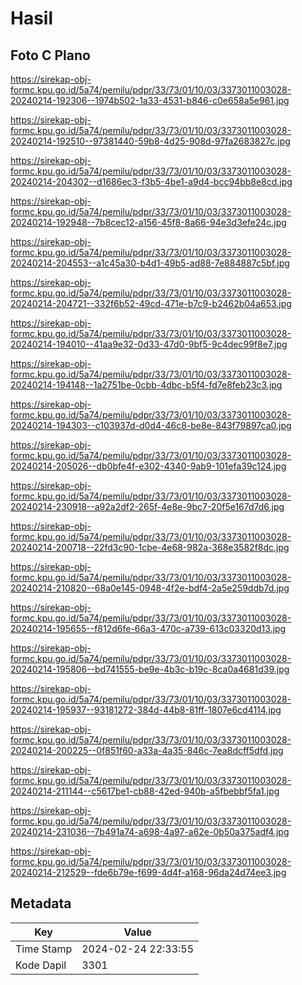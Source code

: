 # Hasil

## Foto C Plano

https://sirekap-obj-formc.kpu.go.id/5a74/pemilu/pdpr/33/73/01/10/03/3373011003028-20240214-192306--1974b502-1a33-4531-b846-c0e658a5e961.jpg

https://sirekap-obj-formc.kpu.go.id/5a74/pemilu/pdpr/33/73/01/10/03/3373011003028-20240214-192510--97381440-59b8-4d25-908d-97fa2683827c.jpg

https://sirekap-obj-formc.kpu.go.id/5a74/pemilu/pdpr/33/73/01/10/03/3373011003028-20240214-204302--d1686ec3-f3b5-4be1-a9d4-bcc94bb8e8cd.jpg

https://sirekap-obj-formc.kpu.go.id/5a74/pemilu/pdpr/33/73/01/10/03/3373011003028-20240214-192948--7b8cec12-a156-45f8-8a66-94e3d3efe24c.jpg

https://sirekap-obj-formc.kpu.go.id/5a74/pemilu/pdpr/33/73/01/10/03/3373011003028-20240214-204553--a1c45a30-b4d1-49b5-ad88-7e884887c5bf.jpg

https://sirekap-obj-formc.kpu.go.id/5a74/pemilu/pdpr/33/73/01/10/03/3373011003028-20240214-204721--332f6b52-49cd-471e-b7c9-b2462b04a653.jpg

https://sirekap-obj-formc.kpu.go.id/5a74/pemilu/pdpr/33/73/01/10/03/3373011003028-20240214-194010--41aa9e32-0d33-47d0-9bf5-9c4dec99f8e7.jpg

https://sirekap-obj-formc.kpu.go.id/5a74/pemilu/pdpr/33/73/01/10/03/3373011003028-20240214-194148--1a2751be-0cbb-4dbc-b5f4-fd7e8feb23c3.jpg

https://sirekap-obj-formc.kpu.go.id/5a74/pemilu/pdpr/33/73/01/10/03/3373011003028-20240214-194303--c103937d-d0d4-46c8-be8e-843f79897ca0.jpg

https://sirekap-obj-formc.kpu.go.id/5a74/pemilu/pdpr/33/73/01/10/03/3373011003028-20240214-205026--db0bfe4f-e302-4340-9ab9-101efa39c124.jpg

https://sirekap-obj-formc.kpu.go.id/5a74/pemilu/pdpr/33/73/01/10/03/3373011003028-20240214-230918--a92a2df2-265f-4e8e-9bc7-20f5e167d7d6.jpg

https://sirekap-obj-formc.kpu.go.id/5a74/pemilu/pdpr/33/73/01/10/03/3373011003028-20240214-200718--22fd3c90-1cbe-4e68-982a-368e3582f8dc.jpg

https://sirekap-obj-formc.kpu.go.id/5a74/pemilu/pdpr/33/73/01/10/03/3373011003028-20240214-210820--68a0e145-0948-4f2e-bdf4-2a5e259ddb7d.jpg

https://sirekap-obj-formc.kpu.go.id/5a74/pemilu/pdpr/33/73/01/10/03/3373011003028-20240214-195655--f812d6fe-66a3-470c-a739-613c03320d13.jpg

https://sirekap-obj-formc.kpu.go.id/5a74/pemilu/pdpr/33/73/01/10/03/3373011003028-20240214-195806--bd741555-be9e-4b3c-b19c-8ca0a4681d39.jpg

https://sirekap-obj-formc.kpu.go.id/5a74/pemilu/pdpr/33/73/01/10/03/3373011003028-20240214-195937--93181272-384d-44b8-81ff-1807e6cd4114.jpg

https://sirekap-obj-formc.kpu.go.id/5a74/pemilu/pdpr/33/73/01/10/03/3373011003028-20240214-200225--0f851f60-a33a-4a35-846c-7ea8dcff5dfd.jpg

https://sirekap-obj-formc.kpu.go.id/5a74/pemilu/pdpr/33/73/01/10/03/3373011003028-20240214-211144--c5617be1-cb88-42ed-940b-a5fbebbf5fa1.jpg

https://sirekap-obj-formc.kpu.go.id/5a74/pemilu/pdpr/33/73/01/10/03/3373011003028-20240214-231036--7b491a74-a698-4a97-a62e-0b50a375adf4.jpg

https://sirekap-obj-formc.kpu.go.id/5a74/pemilu/pdpr/33/73/01/10/03/3373011003028-20240214-212529--fde6b79e-f699-4d4f-a168-96da24d74ee3.jpg


## Metadata

| Key        | Value               |
| ---------- | ------------------- |
| Time Stamp | 2024-02-24 22:33:55 |
| Kode Dapil | 3301                |



